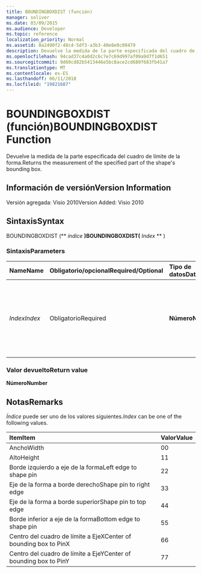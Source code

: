 ```yaml
---
title: BOUNDINGBOXDIST (función)
manager: soliver
ms.date: 03/09/2015
ms.audience: Developer
ms.topic: reference
localization_priority: Normal
ms.assetid: 8a2490f2-48c4-5df3-a3b3-40e8e0c80479
description: Devuelve la medida de la parte especificada del cuadro de límite de la forma.
ms.openlocfilehash: 94cad37c4a0d2c6c7e7c69d997af09a9d7f1d651
ms.sourcegitcommit: 9d60cd82b5413446e5bc8ace2cd689f683fb41a7
ms.translationtype: MT
ms.contentlocale: es-ES
ms.lasthandoff: 06/11/2018
ms.locfileid: "19821687"
---
```

# <a name="boundingboxdist-function"></a><span data-ttu-id="c7a7e-103">BOUNDINGBOXDIST (función)</span><span class="sxs-lookup"><span data-stu-id="c7a7e-103">BOUNDINGBOXDIST Function</span></span>

<span data-ttu-id="c7a7e-104">Devuelve la medida de la parte especificada del cuadro de límite de la forma.</span><span class="sxs-lookup"><span data-stu-id="c7a7e-104">Returns the measurement of the specified part of the shape's bounding box.</span></span> 
  
## <a name="version-information"></a><span data-ttu-id="c7a7e-105">Información de versión</span><span class="sxs-lookup"><span data-stu-id="c7a7e-105">Version Information</span></span>

<span data-ttu-id="c7a7e-106">Versión agregada: Visio 2010</span><span class="sxs-lookup"><span data-stu-id="c7a7e-106">Version Added: Visio 2010</span></span> 
  
## <a name="syntax"></a><span data-ttu-id="c7a7e-107">Sintaxis</span><span class="sxs-lookup"><span data-stu-id="c7a7e-107">Syntax</span></span>

<span data-ttu-id="c7a7e-108">BOUNDINGBOXDIST (** *índice* **)</span><span class="sxs-lookup"><span data-stu-id="c7a7e-108">BOUNDINGBOXDIST(** *Index* ** )</span></span> 
  
### <a name="parameters"></a><span data-ttu-id="c7a7e-109">Sintaxis</span><span class="sxs-lookup"><span data-stu-id="c7a7e-109">Parameters</span></span>

|<span data-ttu-id="c7a7e-110">**Name**</span><span class="sxs-lookup"><span data-stu-id="c7a7e-110">**Name**</span></span>|<span data-ttu-id="c7a7e-111">**Obligatorio/opcional**</span><span class="sxs-lookup"><span data-stu-id="c7a7e-111">**Required/Optional**</span></span>|<span data-ttu-id="c7a7e-112">**Tipo de datos**</span><span class="sxs-lookup"><span data-stu-id="c7a7e-112">**Data Type**</span></span>|<span data-ttu-id="c7a7e-113">**Descripción**</span><span class="sxs-lookup"><span data-stu-id="c7a7e-113">**Description**</span></span>|
|:-----|:-----|:-----|:-----|
| <span data-ttu-id="c7a7e-114">_Index_</span><span class="sxs-lookup"><span data-stu-id="c7a7e-114">_Index_</span></span> <br/> |<span data-ttu-id="c7a7e-115">Obligatorio</span><span class="sxs-lookup"><span data-stu-id="c7a7e-115">Required</span></span>  <br/> |<span data-ttu-id="c7a7e-116">**Número**</span><span class="sxs-lookup"><span data-stu-id="c7a7e-116">**Number**</span></span> <br/> |<span data-ttu-id="c7a7e-117">La parte de la forma cuadro de límite para medir y volver.</span><span class="sxs-lookup"><span data-stu-id="c7a7e-117">The part of the shape's bounding box to measure and return.</span></span> <span data-ttu-id="c7a7e-118">Vea los comentarios para conocer los posibles valores.</span><span class="sxs-lookup"><span data-stu-id="c7a7e-118">See Remarks for possible values.</span></span>  <br/> |
   
### <a name="return-value"></a><span data-ttu-id="c7a7e-119">Valor devuelto</span><span class="sxs-lookup"><span data-stu-id="c7a7e-119">Return value</span></span>

 <span data-ttu-id="c7a7e-120">**Número**</span><span class="sxs-lookup"><span data-stu-id="c7a7e-120">**Number**</span></span>
  
## <a name="remarks"></a><span data-ttu-id="c7a7e-121">Notas</span><span class="sxs-lookup"><span data-stu-id="c7a7e-121">Remarks</span></span>

 <span data-ttu-id="c7a7e-122">*Índice* puede ser uno de los valores siguientes.</span><span class="sxs-lookup"><span data-stu-id="c7a7e-122">*Index*  can be one of the following values.</span></span> 
  
|<span data-ttu-id="c7a7e-123">**Item**</span><span class="sxs-lookup"><span data-stu-id="c7a7e-123">**Item**</span></span>|<span data-ttu-id="c7a7e-124">**Valor**</span><span class="sxs-lookup"><span data-stu-id="c7a7e-124">**Value**</span></span>|
|:-----|:-----|
|<span data-ttu-id="c7a7e-125">Ancho</span><span class="sxs-lookup"><span data-stu-id="c7a7e-125">Width</span></span>  <br/> |<span data-ttu-id="c7a7e-126">0</span><span class="sxs-lookup"><span data-stu-id="c7a7e-126">0</span></span>  <br/> |
|<span data-ttu-id="c7a7e-127">Alto</span><span class="sxs-lookup"><span data-stu-id="c7a7e-127">Height</span></span>  <br/> |<span data-ttu-id="c7a7e-128">1</span><span class="sxs-lookup"><span data-stu-id="c7a7e-128">1</span></span>  <br/> |
|<span data-ttu-id="c7a7e-129">Borde izquierdo a eje de la forma</span><span class="sxs-lookup"><span data-stu-id="c7a7e-129">Left edge to shape pin</span></span>  <br/> |<span data-ttu-id="c7a7e-130">2</span><span class="sxs-lookup"><span data-stu-id="c7a7e-130">2</span></span>  <br/> |
|<span data-ttu-id="c7a7e-131">Eje de la forma a borde derecho</span><span class="sxs-lookup"><span data-stu-id="c7a7e-131">Shape pin to right edge</span></span>  <br/> |<span data-ttu-id="c7a7e-132">3</span><span class="sxs-lookup"><span data-stu-id="c7a7e-132">3</span></span>  <br/> |
|<span data-ttu-id="c7a7e-133">Eje de la forma a borde superior</span><span class="sxs-lookup"><span data-stu-id="c7a7e-133">Shape pin to top edge</span></span>  <br/> |<span data-ttu-id="c7a7e-134">4</span><span class="sxs-lookup"><span data-stu-id="c7a7e-134">4</span></span>  <br/> |
|<span data-ttu-id="c7a7e-135">Borde inferior a eje de la forma</span><span class="sxs-lookup"><span data-stu-id="c7a7e-135">Bottom edge to shape pin</span></span>  <br/> |<span data-ttu-id="c7a7e-136">5</span><span class="sxs-lookup"><span data-stu-id="c7a7e-136">5</span></span>  <br/> |
|<span data-ttu-id="c7a7e-137">Centro del cuadro de límite a EjeX</span><span class="sxs-lookup"><span data-stu-id="c7a7e-137">Center of bounding box to PinX</span></span>  <br/> |<span data-ttu-id="c7a7e-138">6</span><span class="sxs-lookup"><span data-stu-id="c7a7e-138">6</span></span>  <br/> |
|<span data-ttu-id="c7a7e-139">Centro del cuadro de límite a EjeY</span><span class="sxs-lookup"><span data-stu-id="c7a7e-139">Center of bounding box to PinY</span></span>  <br/> |<span data-ttu-id="c7a7e-140">7</span><span class="sxs-lookup"><span data-stu-id="c7a7e-140">7</span></span>  <br/> |
   

